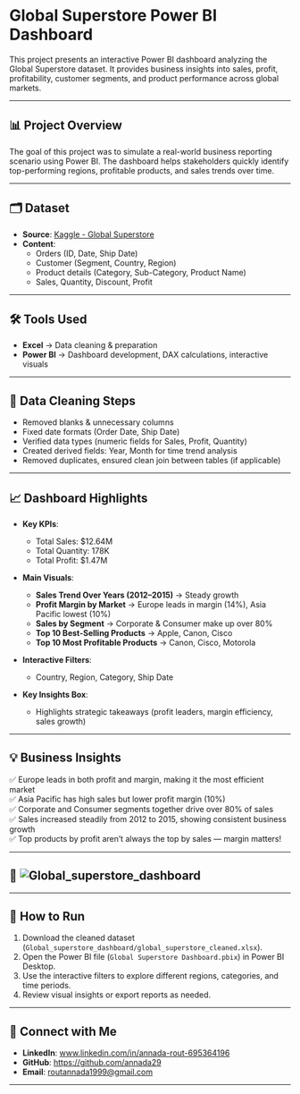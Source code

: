 # Global Superstore Power BI Dashboard

This project presents an interactive Power BI dashboard analyzing the Global Superstore dataset. It provides business insights into sales, profit, profitability, customer segments, and product performance across global markets.

---

## 📊 Project Overview

The goal of this project was to simulate a real-world business reporting scenario using Power BI. The dashboard helps stakeholders quickly identify top-performing regions, profitable products, and sales trends over time.

---

## 🗂 Dataset

- **Source**: [Kaggle - Global Superstore](https://www.kaggle.com/datasets/endofnight17j03/global-superstore)
- **Content**:  
  - Orders (ID, Date, Ship Date)  
  - Customer (Segment, Country, Region)  
  - Product details (Category, Sub-Category, Product Name)  
  - Sales, Quantity, Discount, Profit

---

## 🛠 Tools Used

- **Excel** → Data cleaning & preparation  
- **Power BI** → Dashboard development, DAX calculations, interactive visuals

---

## 🧽 Data Cleaning Steps

- Removed blanks & unnecessary columns  
- Fixed date formats (Order Date, Ship Date)  
- Verified data types (numeric fields for Sales, Profit, Quantity)  
- Created derived fields: Year, Month for time trend analysis  
- Removed duplicates, ensured clean join between tables (if applicable)

---

## 📈 Dashboard Highlights

- **Key KPIs**:
  - Total Sales: $12.64M  
  - Total Quantity: 178K  
  - Total Profit: $1.47M

- **Main Visuals**:
  - **Sales Trend Over Years (2012–2015)** → Steady growth  
  - **Profit Margin by Market** → Europe leads in margin (14%), Asia Pacific lowest (10%)  
  - **Sales by Segment** → Corporate & Consumer make up over 80%  
  - **Top 10 Best-Selling Products** → Apple, Canon, Cisco  
  - **Top 10 Most Profitable Products** → Canon, Cisco, Motorola

- **Interactive Filters**:
  - Country, Region, Category, Ship Date

- **Key Insights Box**:
  - Highlights strategic takeaways (profit leaders, margin efficiency, sales growth)

---

## 💡 Business Insights

✅ Europe leads in both profit and margin, making it the most efficient market  
✅ Asia Pacific has high sales but lower profit margin (10%)  
✅ Corporate and Consumer segments together drive over 80% of sales  
✅ Sales increased steadily from 2012 to 2015, showing consistent business growth  
✅ Top products by profit aren’t always the top by sales — margin matters!

---

## 📸 ![Global_superstore_dashboard](https://github.com/user-attachments/assets/87a800c8-79f0-4bd1-af55-aeb0de3cf57f)

---

## 🚀 How to Run

1. Download the cleaned dataset (`Global_superstore_dashboard/global_superstore_cleaned.xlsx`).
2. Open the Power BI file (`Global Superstore Dashboard.pbix`) in Power BI Desktop.
3. Use the interactive filters to explore different regions, categories, and time periods.
4. Review visual insights or export reports as needed.

---

## 🤝 Connect with Me

- **LinkedIn**: www.linkedin.com/in/annada-rout-695364196  
- **GitHub**: https://github.com/annada29
- **Email**: routannada1999@gmail.com

---

